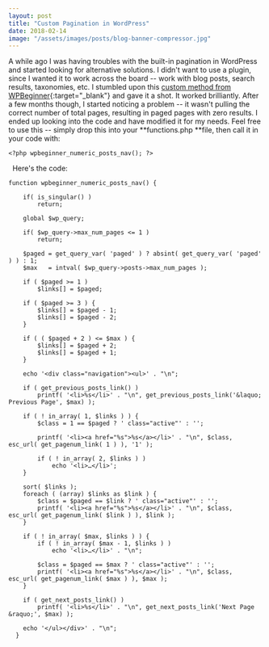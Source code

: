 ```yaml
---
layout: post
title: "Custom Pagination in WordPress"
date: 2018-02-14
image: "/assets/images/posts/blog-banner-compressor.jpg"
---
```

A while ago I was having troubles with the built-in pagination in WordPress and started looking for alternative solutions. I didn't want to use a plugin, since I wanted it to work across the board -- work with blog posts, search results, taxonomies, etc. I stumbled upon this [custom method from WPBeginner](http://www.wpbeginner.com/wp-themes/how-to-add-numeric-pagination-in-your-wordpress-theme/){:target="_blank"} and gave it a shot. It worked brilliantly. After a few months though, I started noticing a problem -- it wasn't pulling the correct number of total pages, resulting in paged pages with zero results. I ended up looking into the code and have modified it for my needs. Feel free to use this -- simply drop this into your **functions.php **file, then call it in your code with:

`<?php wpbeginner_numeric_posts_nav(); ?>`

  Here's the code:

```
function wpbeginner_numeric_posts_nav() {

    if( is_singular() )
        return;

    global $wp_query;

    if( $wp_query->max_num_pages <= 1 )
        return;

    $paged = get_query_var( 'paged' ) ? absint( get_query_var( 'paged' ) ) : 1;
    $max   = intval( $wp_query->posts->max_num_pages );

    if ( $paged >= 1 )
        $links[] = $paged;

    if ( $paged >= 3 ) {
        $links[] = $paged - 1;
        $links[] = $paged - 2;
    }

    if ( ( $paged + 2 ) <= $max ) {
        $links[] = $paged + 2;
        $links[] = $paged + 1;
    }

    echo '<div class="navigation"><ul>' . "\n";

    if ( get_previous_posts_link() )
        printf( '<li>%s</li>' . "\n", get_previous_posts_link('&laquo; Previous Page', $max) );

    if ( ! in_array( 1, $links ) ) {
        $class = 1 == $paged ? ' class="active"' : '';

        printf( '<li><a href="%s">%s</a></li>' . "\n", $class, esc_url( get_pagenum_link( 1 ) ), '1' );

        if ( ! in_array( 2, $links ) )
            echo '<li>…</li>';
    }

    sort( $links );
    foreach ( (array) $links as $link ) {
        $class = $paged == $link ? ' class="active"' : '';
        printf( '<li><a href="%s">%s</a></li>' . "\n", $class, esc_url( get_pagenum_link( $link ) ), $link );
    }

    if ( ! in_array( $max, $links ) ) {
        if ( ! in_array( $max - 1, $links ) )
            echo '<li>…</li>' . "\n";

        $class = $paged == $max ? ' class="active"' : '';
        printf( '<li><a href="%s">%s</a></li>' . "\n", $class, esc_url( get_pagenum_link( $max ) ), $max );
    }

    if ( get_next_posts_link() )
        printf( '<li>%s</li>' . "\n", get_next_posts_link('Next Page &raquo;', $max) );

    echo '</ul></div>' . "\n";
  }
  ```